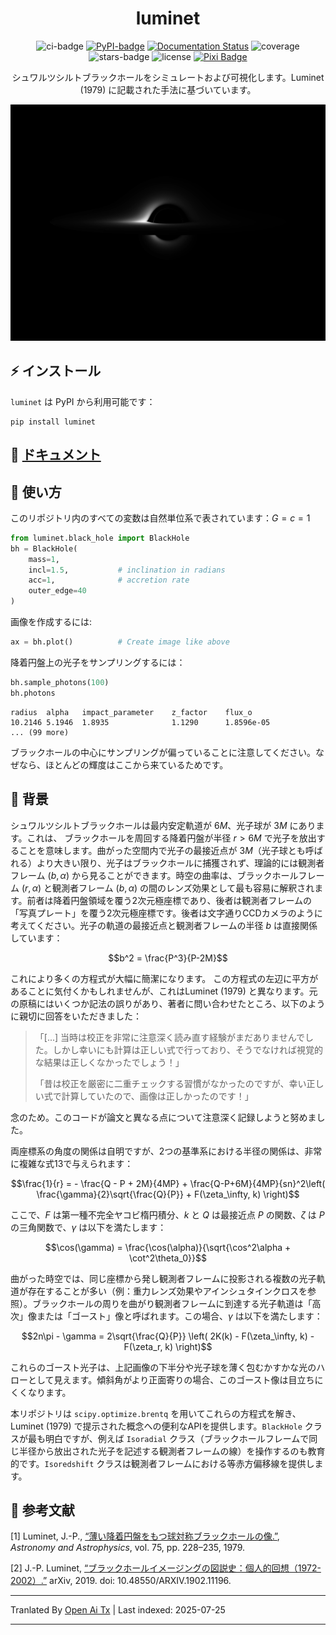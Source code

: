 <div align="center">
  
# luminet
![ci-badge](https://img.shields.io/appveyor/build/bgmeulem/luminet?label=ci&style=flat-square) [![PyPI-badge](https://img.shields.io/pypi/v/luminet?pypiBaseUrl=https%3A%2F%2Fpypi.org&style=flat-square&logo=pypi&logoColor=white&link=https%3A%2F%2Fpypi.org%2Fproject%2Fluminet%2F)](https://pypi.org/project/luminet) [![Documentation Status](https://readthedocs.org/projects/luminet/badge/?version=latest&style=flat-square)](https://luminet.readthedocs.io/en/latest/?badge=latest) ![coverage](https://img.shields.io/codecov/c/github/bgmeulem/Luminet?style=flat-square) ![stars-badge](https://img.shields.io/github/stars/bgmeulem/Luminet?style=flat-square) ![license](https://img.shields.io/github/license/bgmeulem/Luminet?style=flat-square) [![Pixi Badge](https://img.shields.io/endpoint?url=https://raw.githubusercontent.com/prefix-dev/pixi/main/assets/badge/v0.json&style=flat-square)](https://pixi.sh)

シュワルツシルトブラックホールをシミュレートおよび可視化します。Luminet (1979) に記載された手法に基づいています。

![Example plot of a black hole](https://raw.githubusercontent.com/bgmeulem/luminet/master/assets/bh_plot.png)
</div>

## ⚡ インストール
`luminet` は PyPI から利用可能です：

```shell
pip install luminet
```

## 📖 [ドキュメント](https://luminet.readthedocs.io/en/latest/index.html)

## 🔩 使い方

このリポジトリ内のすべての変数は自然単位系で表されています：$G=c=1$

```python
from luminet.black_hole import BlackHole
bh = BlackHole(
    mass=1,
    incl=1.5,           # inclination in radians
    acc=1,              # accretion rate
    outer_edge=40
)
```
画像を作成するには:
```python
ax = bh.plot()          # Create image like above
```

降着円盤上の光子をサンプリングするには：
```python
bh.sample_photons(100)
bh.photons
```
```
radius  alpha   impact_parameter    z_factor    flux_o
10.2146 5.1946  1.8935              1.1290      1.8596e-05
... (99 more)
```
ブラックホールの中心にサンプリングが偏っていることに注意してください。なぜなら、ほとんどの輝度はここから来ているためです。


## 📝 背景
シュワルツシルトブラックホールは最内安定軌道が $6M$、光子球が $3M$ にあります。これは、
ブラックホールを周回する降着円盤が半径 $r>6M$ で光子を放出することを意味します。曲がった空間内で光子の最接近点が $3M$（光子球とも呼ばれる）より大きい限り、光子はブラックホールに捕獲されず、理論的には観測者フレーム $(b, \alpha)$ から見ることができます。時空の曲率は、ブラックホールフレーム $(r, \alpha)$ と観測者フレーム $(b, \alpha)$ の間のレンズ効果として最も容易に解釈されます。前者は降着円盤領域を覆う2次元極座標であり、後者は観測者フレームの「写真プレート」を覆う2次元極座標です。後者は文字通りCCDカメラのように考えてください。光子の軌道の最接近点と観測者フレームの半径 $b$ は直接関係しています：

$$b^2 = \frac{P^3}{P-2M}$$

これにより多くの方程式が大幅に簡潔になります。
この方程式の左辺に平方があることに気付くかもしれませんが、これはLuminet (1979) と異なります。元の原稿にはいくつか記法の誤りがあり、著者に問い合わせたところ、以下のように親切に回答をいただきました：

> 「[...] 当時は校正を非常に注意深く読み直す経験がまだありませんでした。しかし幸いにも計算は正しい式で行っており、そうでなければ視覚的な結果は正しくなかったでしょう！」
>
>「昔は校正を厳密に二重チェックする習慣がなかったのですが、幸い正しい式で計算していたので、画像は正しかったのです！」

念のため。このコードが論文と異なる点について注意深く記録しようと努めました。

両座標系の角度の関係は自明ですが、2つの基準系における半径の関係は、非常に複雑な式13で与えられます：

$$\frac{1}{r} = - \frac{Q - P + 2M}{4MP} + \frac{Q-P+6M}{4MP}{sn}^2\left( \frac{\gamma}{2}\sqrt{\frac{Q}{P}} + F(\zeta_\infty, k) \right)$$

ここで、$F$ は第一種不完全ヤコビ楕円積分、$k$ と $Q$ は最接近点 $P$ の関数、$\zeta$ は $P$ の三角関数で、$\gamma$ は以下を満たします：

$$\cos(\gamma) = \frac{\cos(\alpha)}{\sqrt{\cos^2\alpha + \cot^2\theta_0}}$$

曲がった時空では、同じ座標から発し観測者フレームに投影される複数の光子軌道が存在することが多い（例：重力レンズ効果やアインシュタインクロスを参照）。ブラックホールの周りを曲がり観測者フレームに到達する光子軌道は「高次」像または「ゴースト」像と呼ばれます。この場合、$\gamma$ は以下を満たします：

$$2n\pi - \gamma = 2\sqrt{\frac{Q}{P}} \left( 2K(k) - F(\zeta_\infty, k) - F(\zeta_r, k)  \right)$$

これらのゴースト光子は、上記画像の下半分や光子球を薄く包むかすかな光のハローとして見えます。傾斜角がより正面寄りの場合、このゴースト像は目立ちにくくなります。

本リポジトリは `scipy.optimize.brentq` を用いてこれらの方程式を解き、Luminet (1979) で提示された概念への便利なAPIを提供します。`BlackHole` クラスが最も明白ですが、例えば `Isoradial` クラス（ブラックホールフレームで同じ半径から放出された光子を記述する観測者フレームの線）を操作するのも教育的です。`Isoredshift` クラスは観測者フレームにおける等赤方偏移線を提供します。

## 📕 参考文献
[1] Luminet, J.-P., [“薄い降着円盤をもつ球対称ブラックホールの像.”](https://ui.adsabs.harvard.edu/abs/1979A%26A....75..228L/abstract), <i>Astronomy and Astrophysics</i>, vol. 75, pp. 228–235, 1979.

[2] J.-P. Luminet, [“ブラックホールイメージングの図説史：個人的回想（1972-2002）.”](https://arxiv.org/abs/1902.11196) arXiv, 2019. doi: 10.48550/ARXIV.1902.11196.




---


Tranlated By [Open Ai Tx](https://github.com/OpenAiTx/OpenAiTx) | Last indexed: 2025-07-25


---